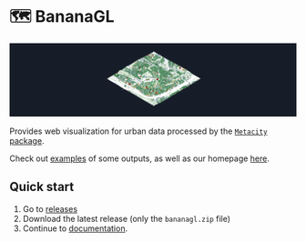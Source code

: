 # 🗺 BananaGL 

![BananaGL](./title.png)

Provides web visualization for urban data processed by the [`Metacity` package](https://github.com/MetacitySuite/Metacity).

Check out [examples](https://demo.metacity.cc) of some outputs, as well as our homepage [here](https://metacity.cc).

## Quick start
1) Go to [releases](https://github.com/MetacitySuite/BananaGL/releases/)
2) Download the latest release (only the `bananagl.zip` file)
3) Continue to [documentation](https://docs.metacity.cc/metacity/tools/bananagl).







 